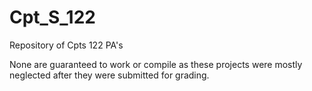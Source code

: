 # Cpt_S_122
Repository of Cpts 122 PA's

None are guaranteed to work or compile as these projects were mostly neglected after they were submitted for grading. 
